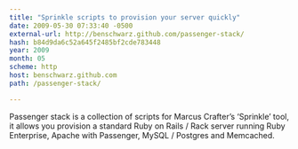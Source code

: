 ```yaml
---
title: "Sprinkle scripts to provision your server quickly"
date: 2009-05-30 07:33:40 -0500
external-url: http://benschwarz.github.com/passenger-stack/
hash: b84d9da6c52a645f2485bf2cde783448
year: 2009
month: 05
scheme: http
host: benschwarz.github.com
path: /passenger-stack/

---
```


Passenger stack is a collection of scripts for Marcus Crafter’s ‘Sprinkle’ tool, it allows you provision a standard Ruby on Rails / Rack server running Ruby Enterprise, Apache with Passenger, MySQL / Postgres and Memcached.
